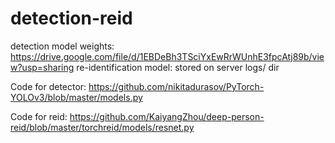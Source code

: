 # detection-reid

detection model weights: https://drive.google.com/file/d/1EBDeBh3TSciYxEwRrWUnhE3fpcAtj89b/view?usp=sharing
re-identification model: stored on server logs/ dir

Code for detector: https://github.com/nikitadurasov/PyTorch-YOLOv3/blob/master/models.py

Code for reid: https://github.com/KaiyangZhou/deep-person-reid/blob/master/torchreid/models/resnet.py
